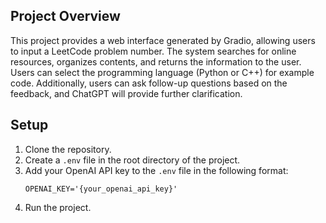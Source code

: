 ## Project Overview

This project provides a web interface generated by Gradio, allowing users to input a LeetCode problem number. The system searches for online resources, organizes contents, and returns the information to the user. Users can select the programming language (Python or C++) for example code. Additionally, users can ask follow-up questions based on the feedback, and ChatGPT will provide further clarification.

## Setup

1. Clone the repository.
2. Create a `.env` file in the root directory of the project.
3. Add your OpenAI API key to the `.env` file in the following format:
   ```
   OPENAI_KEY='{your_openai_api_key}'
   ```
4. Run the project.